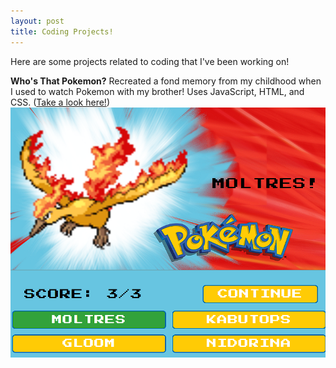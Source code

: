 ```yaml
---
layout: post
title: Coding Projects!
---
```


Here are some projects related to coding that I've been working on!

**Who's That Pokemon?**
Recreated a fond memory from my childhood when I used to watch Pokemon with my brother!
Uses JavaScript, HTML, and CSS. (<a href="https://shreyareddi.github.io/whos-that-pokemon/">Take a look here!</a>)
<img src="images\previewpokemon.png" alt="https://shreyareddi.github.io/whos-that-pokemon/" style="width:800px;height: 400px;">

